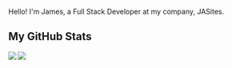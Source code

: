 Hello! I'm James, a Full Stack Developer at my company, JASites.


## My GitHub Stats
<a>
  <img styles="width=48%" align="left" src="https://github-readme-stats.vercel.app/api?username=jamesa9283&count_private=true&show_icons=true" />
</a>
<a>
  <img styles="48%" align="left" src="https://github-readme-stats.vercel.app/api/top-langs/?username=jamesa9283&layout=compact" />
</a>